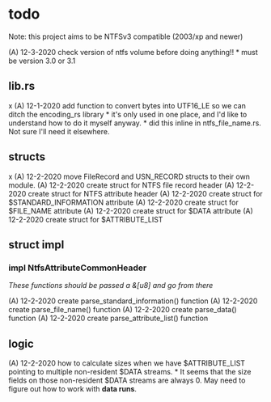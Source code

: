 # todo

Note: this project aims to be NTFSv3 compatible (2003/xp and newer)

(A) 12-3-2020 check version of ntfs volume before doing anything!! 
    * must be version 3.0 or 3.1

## lib.rs
x (A) 12-1-2020 add function to convert bytes into UTF16_LE so we can ditch the encoding_rs library
    * it's only used in one place, and I'd like to understand how to do it myself anyway. 
    * did this inline in ntfs_file_name.rs. Not sure I'll need it elsewhere.

## structs

x (A) 12-2-2020 move FileRecord and USN_RECORD structs to their own module.
(A) 12-2-2020 create struct for NTFS file record header
(A) 12-2-2020 create struct for NTFS attribute header
(A) 12-2-2020 create struct for $STANDARD_INFORMATION attribute
(A) 12-2-2020 create struct for $FILE_NAME attribute
(A) 12-2-2020 create struct for $DATA attribute
(A) 12-2-2020 create struct for $ATTRIBUTE_LIST

## struct impl

### impl NtfsAttributeCommonHeader

_These functions should be passed a &[u8] and go from there_

(A) 12-2-2020 create parse_standard_information() function
(A) 12-2-2020 create parse_file_name() function
(A) 12-2-2020 create parse_data() function
(A) 12-2-2020 create parse_attribute_list() function

## logic

(A) 12-2-2020 how to calculate sizes when we have $ATTRIBUTE_LIST pointing to multiple non-resident $DATA streams.
    * It seems that the size fields on those non-resident $DATA streams are always 0. May need to figure out how to work with __data runs__.
